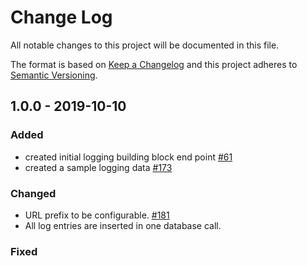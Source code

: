# Change Log
All notable changes to this project will be documented in this file.

The format is based on [Keep a Changelog](http://keepachangelog.com/)
and this project adheres to [Semantic Versioning](http://semver.org/).

## 1.0.0 - 2019-10-10
### Added
- created initial logging building block end point
[#61](https://github.com/rokwire/rokwire-building-blocks-api/issues/61)
- created a sample logging data
[#173](https://github.com/rokwire/rokwire-building-blocks-api/issues/173)


### Changed
 - URL prefix to be configurable. [#181](https://github.com/rokwire/rokwire-building-blocks-api/issues/181)
 - All log entries are inserted in one database call.

### Fixed

